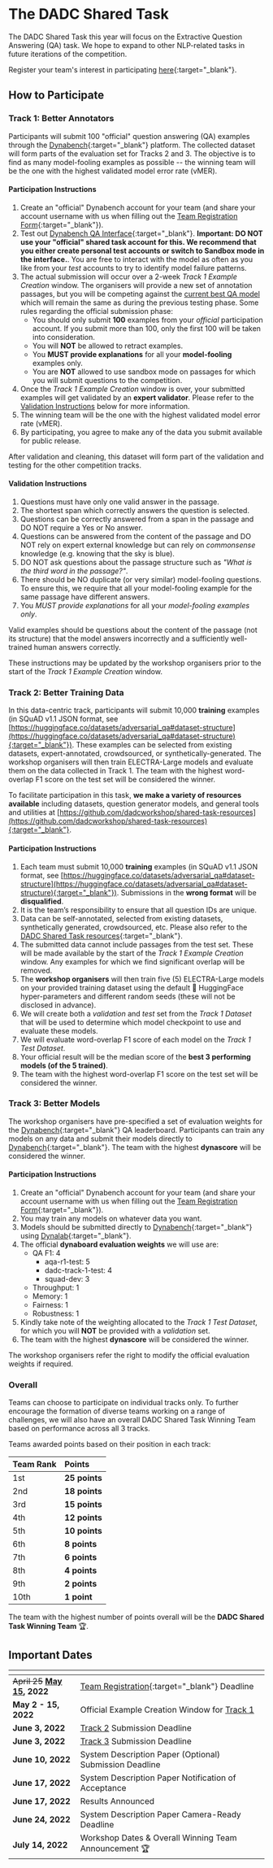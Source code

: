 # The DADC Shared Task
The DADC Shared Task this year will focus on the Extractive Question Answering (QA) task. We hope to expand to other NLP-related tasks in future iterations of the competition.

Register your team's interest in participating [here](https://docs.google.com/forms/d/e/1FAIpQLSfKXEFdkgkvxzZfvtT7EXhmzHjpzTYldca76Fd4P8APfvyGBA/viewform){:target="_blank"}.


## How to Participate
### Track 1: Better Annotators
Participants will submit 100 "official" question answering (QA) examples through the [Dynabench](https://dynabench.org/tasks/qa){:target="_blank"} platform. The collected dataset will form parts of the evaluation set for Tracks 2 and 3. The objective is to find as many model-fooling examples as possible -- the winning team will be the one with the highest validated model error rate (vMER).

#### Participation Instructions
1. Create an "official" Dynabench account for your team (and share your account username with us when filling out the [Team Registration Form](https://docs.google.com/forms/d/e/1FAIpQLSfKXEFdkgkvxzZfvtT7EXhmzHjpzTYldca76Fd4P8APfvyGBA/viewform){:target="_blank"}).
1. Test out [Dynabench QA Interface](https://dynabench.org/tasks/qa/create){:target="_blank"}. **Important: DO NOT use your "official" shared task account for this. We recommend that you either create personal test accounts or switch to Sandbox mode in the interface.**. You are free to interact with the model as often as you like from your *test* accounts to try to identify model failure patterns.
1. The actual submission will occur over a 2-week *Track 1 Example Creation* window. The organisers will provide a new set of annotation passages, but you will be competing against the [current best QA model](https://dynabench.org/models/109) which will remain the same as during the previous testing phase. Some rules regarding the official submission phase:
    * You should only submit **100** examples from your *official* participation account. If you submit more than 100, only the first 100 will be taken into consideration.
    * You will **NOT** be allowed to retract examples.
    * You **MUST provide explanations** for all your **model-fooling** examples only.
    * You are **NOT** allowed to use sandbox mode on passages for which you will submit questions to the competition.
1. Once the *Track 1 Example Creation* window is over, your submitted examples will get validated by an **expert validator**. Please refer to the [Validation Instructions](/shared-task.html#validation-instructions) below for more information.
1. The winning team will be the one with the highest validated model error rate (vMER).
1. By participating, you agree to make any of the data you submit available for public release.

After validation and cleaning, this dataset will form part of the validation and testing for the other competition tracks.

#### Validation Instructions

1. Questions must have only one valid answer in the passage.
2. The shortest span which correctly answers the question is selected.
3. Questions can be correctly answered from a span in the passage and DO NOT require a Yes or No answer.
4. Questions can be answered from the content of the passage and DO NOT rely on expert external knowledge but can rely on *commonsense* knowledge (e.g. knowing that the sky is blue).
5. DO NOT ask questions about the passage structure such as *"What is the third word in the passage?"*.
6. There should be NO duplicate (or very similar) model-fooling questions. To ensure this, we require that all your model-fooling example for the same passage have different answers.
7. You *MUST provide explanations* for all your *model-fooling examples only*.

Valid examples should be questions about the content of the passage (not its structure) that the model answers incorrectly and a sufficiently well-trained human answers correctly.

These instructions may be updated by the workshop organisers prior to the start of the *Track 1 Example Creation* window.


### Track 2: Better Training Data
In this data-centric track, participants will submit 10,000 **training** examples (in SQuAD v1.1 JSON format, see [https://huggingface.co/datasets/adversarial_qa#dataset-structure](https://huggingface.co/datasets/adversarial_qa#dataset-structure){:target="_blank"}). These examples can be selected from existing datasets, expert-annotated, crowdsourced, or synthetically-generated. The workshop organisers will then train ELECTRA-Large models and evaluate them on the data collected in Track 1. The team with the highest word-overlap F1 score on the test set will be considered the winner.

To facilitate participation in this task, **we make a variety of resources available** including datasets, question generator models, and general tools and utilities at [https://github.com/dadcworkshop/shared-task-resources](https://github.com/dadcworkshop/shared-task-resources){:target="_blank"}.

#### Participation Instructions
1. Each team must submit 10,000 **training** examples (in SQuAD v1.1 JSON format, see [https://huggingface.co/datasets/adversarial_qa#dataset-structure](https://huggingface.co/datasets/adversarial_qa#dataset-structure){:target="_blank"}). Submissions in the **wrong format** will be **disqualified**.
1. It is the team’s responsibility to ensure that all question IDs are unique.
1. Data can be self-annotated, selected from existing datasets, synthetically generated, crowdsourced, etc. Please also refer to the [DADC Shared Task resources](https://github.com/dadcworkshop/shared-task-resources){:target="_blank"}.
1. The submitted data cannot include passages from the test set. These will be made available by the start of the *Track 1 Example Creation* window. Any examples for which we find significant overlap will be removed.
1. The **workshop organisers** will then train five (5) ELECTRA-Large models on your provided training dataset using the default 🤗 HuggingFace hyper-parameters and different random seeds (these will not be disclosed in advance).
1. We will create both a *validation* and *test* set from the *Track 1 Dataset* that will be used to determine which model checkpoint to use and evaluate these models.
1. We will evaluate word-overlap F1 score of each model on the *Track 1 Test Dataset*.
1. Your official result will be the median score of the **best 3 performing models (of the 5 trained)**.
1. The team with the highest word-overlap F1 score on the test set will be considered the winner.


### Track 3: Better Models
The workshop organisers have pre-specified a set of evaluation weights for the [Dynabench](https://dynabench.org/tasks/qa){:target="_blank"} QA leaderboard. Participants can train any models on any data and submit their models directly to [Dynabench](https://dynabench.org/tasks/qa){:target="_blank"}. The team with the highest **dynascore** will be considered the winner.

#### Participation Instructions
1. Create an "official" Dynabench account for your team (and share your account username with us when filling out the [Team Registration Form](https://docs.google.com/forms/d/e/1FAIpQLSfKXEFdkgkvxzZfvtT7EXhmzHjpzTYldca76Fd4P8APfvyGBA/viewform){:target="_blank"}).
1. You may train any models on whatever data you want.
1. Models should be submitted directly to [Dynabench](https://dynabench.org/tasks/qa){:target="_blank"} using [Dynalab](https://github.com/facebookresearch/dynalab){:target="_blank"}.
1. The official **dynaboard evaluation weights** we will use are:
    * QA F1: 4
        * aqa-r1-test: 5
        * dadc-track-1-test: 4
        * squad-dev: 3
    * Throughput: 1
    * Memory: 1
    * Fairness: 1
    * Robustness: 1
1. Kindly take note of the weighting allocated to the *Track 1 Test Dataset*, for which you will **NOT** be provided with a *validation* set.
1. The team with the highest **dynascore** will be considered the winner.

The workshop organisers refer the right to modify the official evaluation weights if required.

### Overall
Teams can choose to participate on individual tracks only. To further encourage the formation of diverse teams working on a range of challenges, we will also have an overall DADC Shared Task Winning Team based on performance across all 3 tracks.

Teams awarded points based on their position in each track:

| Team Rank     | Points                                               |
|:--------------|:-------------------------------------------------------|
| 1st | **25 points** |
| 2nd | **18 points** |
| 3rd | **15 points** |
| 4th | **12 points** |
| 5th | **10 points** |
| 6th | **8 points** |
| 7th | **6 points** |
| 8th | **4 points** |
| 9th | **2 points** |
| 10th | **1 point** |

The team with the highest number of points overall will be the **DADC Shared Task Winning Team** 🏆.

## Important Dates

| <!-- -->                                        | <!-- -->                                                                                                                                            |
|:------------------------------------------------|:----------------------------------------------------------------------------------------------------------------------------------------------------|
| <del>April 25</del> **<ins>May 15</ins>, 2022** | [Team Registration](https://docs.google.com/forms/d/e/1FAIpQLSfKXEFdkgkvxzZfvtT7EXhmzHjpzTYldca76Fd4P8APfvyGBA/viewform){:target="_blank"} Deadline |
| **May 2 - 15, 2022**                            | Official Example Creation Window for [Track 1](/shared-task.html#track-1-better-annotators)                                                         |
| **June 3, 2022**                                | [Track 2](/shared-task.html#track-2-better-training-data) Submission Deadline                                                                       |
| **June 3, 2022**                                | [Track 3](/shared-task.html#track-3-better-models) Submission Deadline                                                                              |
| **June 10, 2022**                               | System Description Paper (Optional) Submission Deadline                                                                                             |
| **June 17, 2022**                               | System Description Paper Notification of Acceptance                                                                                                 |
| **June 17, 2022**                               | Results Announced                                                                                                                                   |
| **June 24, 2022**                               | System Description Paper Camera-Ready Deadline                                                                                                      |
| **July 14, 2022**                               | Workshop Dates & Overall Winning Team Announcement 🏆                                                                                               |
